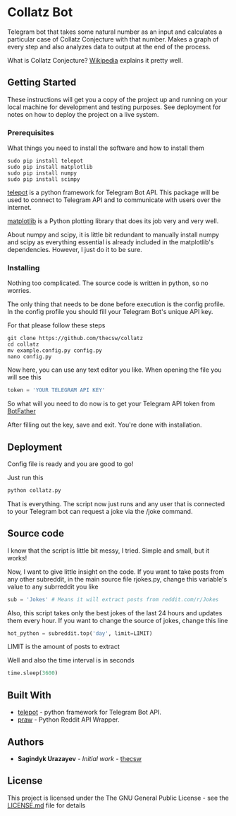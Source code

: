 # Collatz Bot

Telegram bot that takes some natural number as an input and calculates a particular case of Collatz Conjecture with that number. Makes a graph of every step and also analyzes data to output at the end of the process.

What is Collatz Conjecture? [Wikipedia](https://en.wikipedia.org/wiki/Collatz_conjecture) explains it pretty well. 

## Getting Started

These instructions will get you a copy of the project up and running on your local machine for development and testing purposes. See deployment for notes on how to deploy the project on a live system.

### Prerequisites

What things you need to install the software and how to install them

```
sudo pip install telepot
sudo pip install matplotlib
sudo pip install numpy
sudo pip install scimpy
```
[telepot](https://github.com/nickoala/telepot) is a python framework for Telegram Bot API. This package will be used to connect to Telegram API and to communicate with users over the internet.

[matplotlib](https://matplotlib.org/) is a Python plotting library that does its job very and very well. 

About numpy and scipy, it is little bit redundant to manually install numpy and scipy as everything essential is already included in the matplotlib's dependencies. However, I just do it to be sure. 

### Installing

Nothing too complicated. The source code is written in python, so no worries.

The only thing that needs to be done before execution is the config profile. In the config profile you should fill your Telegram Bot's unique API key.

For that please follow these steps

```
git clone https://github.com/thecsw/collatz
cd collatz
mv example.config.py config.py
nano config.py
```

Now here, you can use any text editor you like. When opening the file you will see this

```python
token = 'YOUR TELEGRAM API KEY'
```

So what will you need to do now is to get your Telegram API token from [BotFather](https://telegram.me/botfather)

After filling out the key, save and exit. You're done with installation.

## Deployment

Config file is ready and you are good to go!

Just run this

```bash
python collatz.py
```

That is everything. The script now just runs and any user that is connected to your Telegram bot can request a joke via the /joke command.

## Source code

I know that the script is little bit messy, I tried. Simple and small, but it works!

Now, I want to give little insight on the code. If you want to take posts from any other subreddit, in the main source file rjokes.py, change this variable's value to any subrreddit you like

```python
sub = 'Jokes' # Means it will extract posts from reddit.com/r/Jokes
```

Also, this script takes only the best jokes of the last 24 hours and updates them every hour. If you want to change the source of jokes, change this line

```python
hot_python = subreddit.top('day', limit=LIMIT)
```

LIMIT is the amount of posts to extract

Well and also the time interval is in seconds

```python
time.sleep(3600)
```

## Built With

* [telepot](https://github.com/nickoala/telepot) - python framework for Telegram Bot API.
* [praw](https://github.com/praw-dev/praw) - Python Reddit API Wrapper.

## Authors

* **Sagindyk Urazayev** - *Initial work* - [thecsw](https://github.com/thecsw)

## License

This project is licensed under the The GNU General Public License - see the [LICENSE.md](https://github.com/thecsw/rjokes/blob/master/LICENSE) file for details